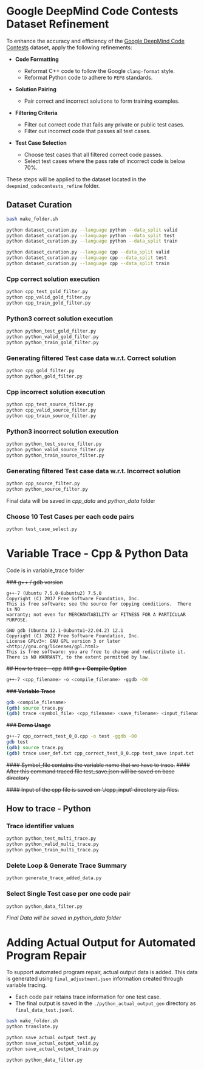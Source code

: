# Google DeepMind Code Contests Dataset Refinement

To enhance the accuracy and efficiency of the [Google DeepMind Code Contests](https://github.com/google-deepmind/code_contests) dataset, apply the following refinements:

- **Code Formatting**  
  - Reformat C++ code to follow the Google `clang-format` style.
  - Reformat Python code to adhere to `PEP8` standards.

- **Solution Pairing**  
  - Pair correct and incorrect solutions to form training examples.

- **Filtering Criteria**  
  - Filter out correct code that fails any private or public test cases.
  - Filter out incorrect code that passes all test cases.

- **Test Case Selection**  
  - Choose test cases that all filtered correct code passes.
  - Select test cases where the pass rate of incorrect code is below 70%.

These steps will be applied to the dataset located in the `deepmind_codecontests_refine` folder.


## Dataset Curation
```bash
bash make_folder.sh

python dataset_curation.py --language python --data_split valid
python dataset_curation.py --language python --data_split test
python dataset_curation.py --language python --data_split train

python dataset_curation.py --language cpp --data_split valid
python dataset_curation.py --language cpp --data_split test
python dataset_curation.py --language cpp --data_split train
```
### Cpp correct solution execution
```bash
python cpp_test_gold_filter.py
python cpp_valid_gold_filter.py
python cpp_train_gold_filter.py
```
### Python3 correct solution execution
```bash
python python_test_gold_filter.py
python python_valid_gold_filter.py
python python_train_gold_filter.py
```
### Generating filtered Test case data w.r.t. Correct solution
```bash
python cpp_gold_filter.py
python python_gold_filter.py
```

### Cpp incorrect solution execution
```bash
python cpp_test_source_filter.py
python cpp_valid_source_filter.py
python cpp_train_source_filter.py
```
### Python3 incorrect solution execution
```bash
python python_test_source_filter.py
python python_valid_source_filter.py
python python_train_source_filter.py
```
### Generating filtered Test case data w.r.t. Incorrect solution
```bash
python cpp_source_filter.py
python python_source_filter.py
```

Final data will be saved in *cpp_data* and *python_data* folder
### Choose 10 Test Cases per each code pairs
```bash
python test_case_select.py
```

# Variable Trace - Cpp & Python Data
Code is in variable_trace folder

~~### g++ / gdb version~~
```
g++-7 (Ubuntu 7.5.0-6ubuntu2) 7.5.0
Copyright (C) 2017 Free Software Foundation, Inc.
This is free software; see the source for copying conditions.  There is NO
warranty; not even for MERCHANTABILITY or FITNESS FOR A PARTICULAR PURPOSE.
```
```
GNU gdb (Ubuntu 12.1-0ubuntu1~22.04.2) 12.1
Copyright (C) 2022 Free Software Foundation, Inc.
License GPLv3+: GNU GPL version 3 or later <http://gnu.org/licenses/gpl.html>
This is free software: you are free to change and redistribute it.
There is NO WARRANTY, to the extent permitted by law.
```

~~## How to trace - cpp~~
~~### **g++ Compile Option**~~
```bash
g++-7 <cpp_filename> -o <compile_filename> -ggdb -O0
```

~~### **Variable Trace**~~
```bash
gdb <compile_filename>
(gdb) source trace.py
(gdb) trace <symbol_file> <cpp_filename> <save_filename> <input_filename>
```

~~### **Demo Usage**~~
```bash
g++-7 cpp_correct_test_0_0.cpp -o test -ggdb -O0
gdb test
(gdb) source trace.py
(gdb) trace user_def.txt cpp_correct_test_0_0.cpp test_save input.txt
```
~~#### Symbol_file contains the variable name that we have to trace.~~
~~#### After this command traced file test_save.json will be saved on base directory~~

~~#### Input of the cpp file is saved on './cpp_input' directory zip files.~~

## How to trace - Python
### Trace identifier values
```bash
python python_test_multi_trace.py
python python_valid_multi_trace.py
python python_train_multi_trace.py
```
### Delete Loop & Generate Trace Summary
```bash
python generate_trace_added_data.py
```
### Select Single Test case per one code pair
```bash
python python_data_filter.py
```

*Final Data will be saved in python_data folder*

# Adding Actual Output for Automated Program Repair

To support automated program repair, actual output data is added. This data is generated using `final_adjustment.json` information created through variable tracing.

- Each code pair retains trace information for one test case.
- The final output is saved in the `./python_actual_output_gen` directory as `final_data_test.jsonl`.

```bash
bash make_folder.sh
python translate.py

python save_actual_output_test.py
python save_actual_output_valid.py
python save_actual_output_train.py

python python_data_filter.py
```
